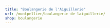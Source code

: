 ```yaml
---
title: "Boulangerie de l'Aiguillerie"
url: /montpellier/boulangerie-de-laiguillerie/
shop: boulangerie
---
```

